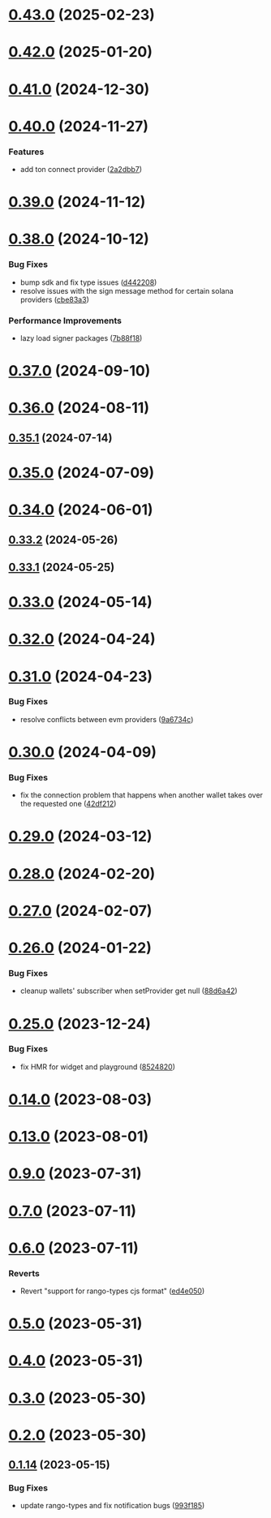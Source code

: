 # [0.43.0](https://github.com/rango-exchange/rango-client/compare/provider-coinbase@0.42.0...provider-coinbase@0.43.0) (2025-02-23)



# [0.42.0](https://github.com/rango-exchange/rango-client/compare/provider-coinbase@0.41.0...provider-coinbase@0.42.0) (2025-01-20)



# [0.41.0](https://github.com/rango-exchange/rango-client/compare/provider-coinbase@0.40.0...provider-coinbase@0.41.0) (2024-12-30)



# [0.40.0](https://github.com/rango-exchange/rango-client/compare/provider-coinbase@0.39.0...provider-coinbase@0.40.0) (2024-11-27)


### Features

* add ton connect provider ([2a2dbb7](https://github.com/rango-exchange/rango-client/commit/2a2dbb79022263f19446ced49d298e04d63f927f))



# [0.39.0](https://github.com/rango-exchange/rango-client/compare/provider-coinbase@0.38.0...provider-coinbase@0.39.0) (2024-11-12)



# [0.38.0](https://github.com/rango-exchange/rango-client/compare/provider-coinbase@0.37.0...provider-coinbase@0.38.0) (2024-10-12)


### Bug Fixes

* bump sdk and fix type issues ([d442208](https://github.com/rango-exchange/rango-client/commit/d4422083bf5dd27d5f509ce1db7f9560d05428c8))
* resolve issues with the sign message method for certain solana providers ([cbe83a3](https://github.com/rango-exchange/rango-client/commit/cbe83a3da8b48560b206fc2a7fa7cf062cdeaa23))


### Performance Improvements

* lazy load signer packages ([7b88f18](https://github.com/rango-exchange/rango-client/commit/7b88f1834f7b29b4b81ab6c81a07bb88e8ccf55c))



# [0.37.0](https://github.com/rango-exchange/rango-client/compare/provider-coinbase@0.36.0...provider-coinbase@0.37.0) (2024-09-10)



# [0.36.0](https://github.com/rango-exchange/rango-client/compare/provider-coinbase@0.35.1...provider-coinbase@0.36.0) (2024-08-11)



## [0.35.1](https://github.com/rango-exchange/rango-client/compare/provider-coinbase@0.35.0...provider-coinbase@0.35.1) (2024-07-14)



# [0.35.0](https://github.com/rango-exchange/rango-client/compare/provider-coinbase@0.33.2...provider-coinbase@0.35.0) (2024-07-09)



# [0.34.0](https://github.com/rango-exchange/rango-client/compare/provider-coinbase@0.33.2...provider-coinbase@0.34.0) (2024-06-01)



## [0.33.2](https://github.com/rango-exchange/rango-client/compare/provider-coinbase@0.33.1...provider-coinbase@0.33.2) (2024-05-26)



## [0.33.1](https://github.com/rango-exchange/rango-client/compare/provider-coinbase@0.33.0...provider-coinbase@0.33.1) (2024-05-25)



# [0.33.0](https://github.com/rango-exchange/rango-client/compare/provider-coinbase@0.32.0...provider-coinbase@0.33.0) (2024-05-14)



# [0.32.0](https://github.com/rango-exchange/rango-client/compare/provider-coinbase@0.31.0...provider-coinbase@0.32.0) (2024-04-24)



# [0.31.0](https://github.com/rango-exchange/rango-client/compare/provider-coinbase@0.30.0...provider-coinbase@0.31.0) (2024-04-23)


### Bug Fixes

* resolve conflicts between evm providers ([9a6734c](https://github.com/rango-exchange/rango-client/commit/9a6734cf1537bf0504cf9058d4d775313a9e8e80))



# [0.30.0](https://github.com/rango-exchange/rango-client/compare/provider-coinbase@0.29.0...provider-coinbase@0.30.0) (2024-04-09)


### Bug Fixes

* fix the connection problem that happens when another wallet takes over the requested one ([42df212](https://github.com/rango-exchange/rango-client/commit/42df2120aadd84c95045b0bf76844c19305fb59a))



# [0.29.0](https://github.com/rango-exchange/rango-client/compare/provider-coinbase@0.28.0...provider-coinbase@0.29.0) (2024-03-12)



# [0.28.0](https://github.com/rango-exchange/rango-client/compare/provider-coinbase@0.27.0...provider-coinbase@0.28.0) (2024-02-20)



# [0.27.0](https://github.com/rango-exchange/rango-client/compare/provider-coinbase@0.26.0...provider-coinbase@0.27.0) (2024-02-07)



# [0.26.0](https://github.com/rango-exchange/rango-client/compare/provider-coinbase@0.25.0...provider-coinbase@0.26.0) (2024-01-22)


### Bug Fixes

* cleanup wallets' subscriber when setProvider get null ([88d6a42](https://github.com/rango-exchange/rango-client/commit/88d6a423c49b34b3d9ff567e22df36c3b009bb76))



# [0.25.0](https://github.com/rango-exchange/rango-client/compare/provider-coinbase@0.23.0...provider-coinbase@0.25.0) (2023-12-24)


### Bug Fixes

* fix HMR for widget and playground ([8524820](https://github.com/rango-exchange/rango-client/commit/8524820f10cf0b8921f3db0c4f620ff98daa4103))



# [0.14.0](https://github.com/rango-exchange/rango-client/compare/provider-coinbase@0.13.0...provider-coinbase@0.14.0) (2023-08-03)



# [0.13.0](https://github.com/rango-exchange/rango-client/compare/provider-coinbase@0.12.0...provider-coinbase@0.13.0) (2023-08-01)



# [0.9.0](https://github.com/rango-exchange/rango-client/compare/provider-coinbase@0.8.0...provider-coinbase@0.9.0) (2023-07-31)



# [0.7.0](https://github.com/rango-exchange/rango-client/compare/provider-coinbase@0.6.0...provider-coinbase@0.7.0) (2023-07-11)



# [0.6.0](https://github.com/rango-exchange/rango-client/compare/provider-coinbase@0.5.0...provider-coinbase@0.6.0) (2023-07-11)


### Reverts

* Revert "support for rango-types cjs format" ([ed4e050](https://github.com/rango-exchange/rango-client/commit/ed4e050bfc0dcde7aeffa6b0d73b02080a5721eb))



# [0.5.0](https://github.com/rango-exchange/rango-client/compare/provider-coinbase@0.4.0...provider-coinbase@0.5.0) (2023-05-31)



# [0.4.0](https://github.com/rango-exchange/rango-client/compare/provider-coinbase@0.3.0...provider-coinbase@0.4.0) (2023-05-31)



# [0.3.0](https://github.com/rango-exchange/rango-client/compare/provider-coinbase@0.2.0...provider-coinbase@0.3.0) (2023-05-30)



# [0.2.0](https://github.com/rango-exchange/rango-client/compare/provider-coinbase@0.1.15...provider-coinbase@0.2.0) (2023-05-30)



## [0.1.14](https://github.com/rango-exchange/rango-client/compare/provider-coinbase@0.1.13...provider-coinbase@0.1.14) (2023-05-15)


### Bug Fixes

* update rango-types and fix notification bugs ([993f185](https://github.com/rango-exchange/rango-client/commit/993f185e0b8c5e5e15a2c65ba2d85d1f9c8daa90))



